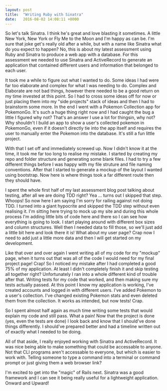 ```yaml
---
layout: post
title:  "Writing Ruby with Sinatra"
date:   2016-08-02 14:08:11 +0000
---
```


So let's talk Sinatra. I think he's great and love blasting it sometimes. A little New York, New York or Fly Me to the Moon and I'm happy as can be. I'm sure that joke get's really old after a while, but with a name like Sinatra what do you expect to happen? No, this is about my latest assessment using Ruby and Sinatra to produce a web app with a database. For this assessment we needed to use Sinatra and ActiveRecord to generate an application that contained different users and information that belonged to each user.

It took me a while to figure out what I wanted to do. Some ideas I had were far too elaborate and complex for what I was needing to do. Complex and Elaborate are not bad things, however there needed to be a good return on my time invested at this point. So I had to cross some ideas off for now or just placing them into my "side projects" stack of ideas and then I had to brainstorm some more. In the end I went with a Pokemon Collection app for PokemonGo. It's such a huge thing right now and I had caught the bug a little I figured why not? That's an answer I use a lot for thingsin, why not?  Why shouldn't I build an app to show a user's collected pokemon in PokemonGo, even if it doesn't directly tie into the app itself and requires the user to manually enter the Pokemon into the database. It's still a fun little project.

With that I set off and immediately screwed up. Now I didn't know it at the time, it took me far too long to realise my mistake. I started by creating my repo and folder structure and generating some blank files. I had to try a few different things before I was happy with my file struture and file naming conventions. After that I started to generate a mockup of the layout I wanted using bootstrap. Now here is where things took a far different route then they should have.

I spent the whole first half of my last assessment blog post talking about testing, after all we are doing TDD right? Yea ... turns out I skipped that step. Whoops! So now here I am saying I'm sorry for railing against not doing TDD. I turned into a giant hypocrite and skipped the TDD step without even realising it. I'm sitting here trying to mock up my site and during this whole process I'm adding little bits of code here and there so I can see how everything is going to look. I start playing around with different box sizes and column structures. Well then I needed data to fill those, so we'll just add a little bit here and look there it is! What about my user page? Crap now I need to add just a little more data and then I will get started on my development.

Like that over and over again I went writing all of my code for my "mockup" page, when it turns out that was all of the code I would need for my final project page! Crap! So I noticed my mistake after I had completed a good 75% of my application. At least I didn't completely finish it and skip testing all together right? Unfortunately I ran into a whole different kind of trouble after that. Writing tests for my code that worked, and then making sure my tests actually passed. At this point I know my application is working, I've created accounts and logged in with different users. I've added Pokemon to a user's collection.  I've changed existing Pokemon stats and even deleted them from the collection. It works as intended, but now tests! Crap.

So I spent almost half again as much time writing some tests that would explain my code and still pass. What a pain! Now that the project is done (yes, even the tests are done) I look back and know that I should've done things differently. I should've prepared better and had a timeline written out of exactly what I needed to be doing.

All of that aside, I really enjoyed working with Sinatra and ActiveRecord. It was nice being able to make something that could be accessable to anyone. Not that CLI programs aren't accessable to everyone, but which is easier to work with. Telling someone to type a command into a terminal or command prompt or just giving them a web browser link?

I'm excited to get into the "magic" of Rails next.  Sinatra was a good framework and I can see it being really useful for a lightweight application.  Onward and Upward!
